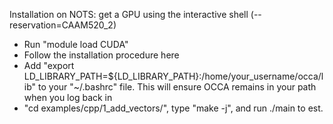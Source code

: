 Installation on NOTS: 
get a GPU using the interactive shell (--reservation=CAAM520_2)
- Run "module load CUDA"
- Follow the installation procedure here
- Add "export LD_LIBRARY_PATH=${LD_LIBRARY_PATH}:/home/your_username/occa/lib" to your "~/.bashrc" file. This will ensure OCCA remains in your path when you log back in
- "cd examples/cpp/1_add_vectors/", type "make -j", and run ./main to est.
